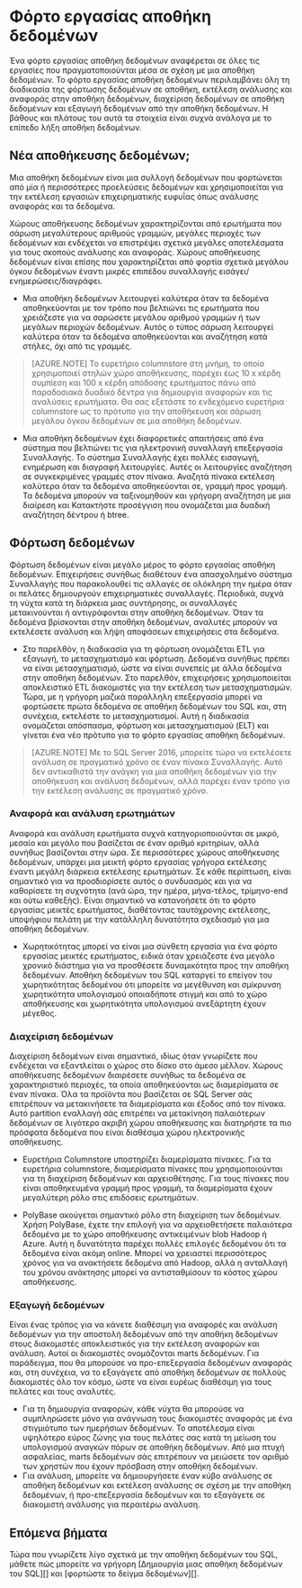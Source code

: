 <properties
   pageTitle="Φόρτο εργασίας αποθήκη δεδομένων"
   description="Αποθήκη δεδομένων SQL ελαστικότητας σάς επιτρέπει να μεγέθυνση, σμίκρυνση ή παύση power υπολογισμού, χρησιμοποιώντας μια κλίμακα ολισθαίνουσες μονάδων αποθήκη δεδομένων (DWUs). Σε αυτό το άρθρο εξηγεί τα μετρικά αποθήκη δεδομένων και πώς σχετίζονται DWUs. "
   services="sql-data-warehouse"
   documentationCenter="NA"
   authors="barbkess"
   manager="barbkess"
   editor=""/>

<tags
   ms.service="sql-data-warehouse"
   ms.devlang="NA"
   ms.topic="article"
   ms.tgt_pltfrm="NA"
   ms.workload="data-services"
   ms.date="07/25/2016"
   ms.author="barbkess;mausher;jrj;sonyama"/>


# <a name="data-warehouse-workload"></a>Φόρτο εργασίας αποθήκη δεδομένων
Ένα φόρτο εργασίας αποθήκη δεδομένων αναφέρεται σε όλες τις εργασίες που πραγματοποιούνται μέσα σε σχέση με μια αποθήκη δεδομένων. Το φόρτο εργασίας αποθήκη δεδομένων περιλαμβάνει όλη τη διαδικασία της φόρτωσης δεδομένων σε αποθήκη, εκτέλεση ανάλυσης και αναφοράς στην αποθήκη δεδομένων, διαχείριση δεδομένων σε αποθήκη δεδομένων και εξαγωγή δεδομένων από την αποθήκη δεδομένων. Η βάθους και πλάτους του αυτά τα στοιχεία είναι συχνά ανάλογα με το επίπεδο λήξη αποθήκη δεδομένων.


## <a name="new-to-data-warehousing"></a>Νέα αποθήκευσης δεδομένων;
Μια αποθήκη δεδομένων είναι μια συλλογή δεδομένων που φορτώνεται από μία ή περισσότερες προελεύσεις δεδομένων και χρησιμοποιείται για την εκτέλεση εργασιών επιχειρηματικής ευφυΐας όπως ανάλυσης αναφοράς και τα δεδομένα.

Χώρους αποθήκευσης δεδομένων χαρακτηρίζονται από ερωτήματα που σάρωση μεγαλύτερους αριθμούς γραμμών, μεγάλες περιοχές των δεδομένων και ενδέχεται να επιστρέψει σχετικά μεγάλες αποτελέσματα για τους σκοπούς ανάλυσης και αναφοράς. Χώρους αποθήκευσης δεδομένων είναι επίσης που χαρακτηρίζεται από φορτία σχετικά μεγάλου όγκου δεδομένων έναντι μικρές επιπέδου συναλλαγής εισάγει/ενημερώσεις/διαγράφει.

- Μια αποθήκη δεδομένων λειτουργεί καλύτερα όταν τα δεδομένα αποθηκεύονται με τον τρόπο που βελτιώνει τις ερωτήματα που χρειάζεστε για να σαρώσετε μεγάλου αριθμού γραμμών ή των μεγάλων περιοχών δεδομένων. Αυτός ο τύπος σάρωση λειτουργεί καλύτερα όταν τα δεδομένα αποθηκεύονται και αναζήτηση κατά στήλες, όχι από τις γραμμές.

>[AZURE.NOTE] Το ευρετήριο columnstore στη μνήμη, το οποίο χρησιμοποιεί στηλών χώρο αποθήκευσης, παρέχει έως 10 x κέρδη συμπίεση και 100 x κέρδη απόδοσης ερωτήματος πάνω από παραδοσιακά δυαδικό δέντρα για δημιουργία αναφορών και τις αναλύσεις ερωτήματα. Θα σας εξετάστε το ενδεχόμενο ευρετήρια columnstore ως το πρότυπο για την αποθήκευση και σάρωση μεγάλου όγκου δεδομένων σε μια αποθήκη δεδομένων.

- Μια αποθήκη δεδομένων έχει διαφορετικές απαιτήσεις από ένα σύστημα που βελτιώνει τις για ηλεκτρονική συναλλαγή επεξεργασία Συναλλαγής. Το σύστημα Συναλλαγής έχει πολλές εισαγωγή, ενημέρωση και διαγραφή λειτουργίες. Αυτές οι λειτουργίες αναζήτηση σε συγκεκριμένες γραμμές στον πίνακα. Αναζητά πίνακα εκτέλεση καλύτερα όταν τα δεδομένα αποθηκεύονται σε, γραμμή προς γραμμή. Τα δεδομένα μπορούν να ταξινομηθούν και γρήγορη αναζήτηση με μια διαίρεση και Κατακτήστε προσέγγιση που ονομάζεται μια δυαδική αναζήτηση δέντρου ή btree.


## <a name="data-loading"></a>Φόρτωση δεδομένων
Φόρτωση δεδομένων είναι μεγάλο μέρος το φόρτο εργασίας αποθήκη δεδομένων. Επιχειρήσεις συνήθως διαθέτουν ένα απασχολημένο σύστημα Συναλλαγής που παρακολουθεί τις αλλαγές σε ολόκληρη την ημέρα όταν οι πελάτες δημιουργούν επιχειρηματικές συναλλαγές. Περιοδικά, συχνά τη νύχτα κατά τη διάρκεια μιας συντήρησης, οι συναλλαγές μετακινούνται ή αντιγράφονται στην αποθήκη δεδομένων. Όταν τα δεδομένα βρίσκονται στην αποθήκη δεδομένων, αναλυτές μπορούν να εκτελέσετε ανάλυση και λήψη αποφάσεων επιχειρήσεις στα δεδομένα.

- Στο παρελθόν, η διαδικασία για τη φόρτωση ονομάζεται ETL για εξαγωγή, το μετασχηματισμό και φόρτωση. Δεδομένα συνήθως πρέπει να είναι μετασχηματισμό, ώστε να είναι συνεπείς με άλλα δεδομένα στην αποθήκη δεδομένων. Στο παρελθόν, επιχειρήσεις χρησιμοποιείται αποκλειστικό ETL διακομιστές για την εκτέλεση των μετασχηματισμών. Τώρα, με η γρήγορη μαζικά παράλληλη επεξεργασία μπορεί να φορτώσετε πρώτα δεδομένα σε αποθήκη δεδομένων του SQL και, στη συνέχεια, εκτελέστε το μετασχηματισμοί. Αυτή η διαδικασία ονομάζεται απόσπασμα, φόρτωση και μετασχηματισμού (ELT) και γίνεται ένα νέο πρότυπο για το φόρτο εργασίας αποθήκη δεδομένων.

> [AZURE.NOTE] Με το SQL Server 2016, μπορείτε τώρα να εκτελέσετε ανάλυση σε πραγματικό χρόνο σε έναν πίνακα Συναλλαγής. Αυτό δεν αντικαθιστά την ανάγκη για μια αποθήκη δεδομένων για την αποθήκευση και ανάλυση δεδομένων, αλλά παρέχει έναν τρόπο για την εκτέλεση ανάλυσης σε πραγματικό χρόνο.

### <a name="reporting-and-analysis-queries"></a>Αναφορά και ανάλυση ερωτημάτων
Αναφορά και ανάλυση ερωτήματα συχνά κατηγοριοποιούνται σε μικρό, μεσαίο και μεγάλο που βασίζεται σε έναν αριθμό κριτηρίων, αλλά συνήθως βασίζονται στην ώρα. Σε περισσότερες χώρους αποθήκευσης δεδομένων, υπάρχει μια μεικτή φόρτο εργασίας γρήγορα εκτέλεσης έναντι μεγάλη διάρκεια εκτέλεσης ερωτημάτων. Σε κάθε περίπτωση, είναι σημαντικό για να προσδιορίσετε αυτός ο συνδυασμός και για να καθορίσετε τη συχνότητα (ανά ώρα, την ημέρα, μήνα-τέλος, τρίμηνο-end και ούτω καθεξής). Είναι σημαντικό να κατανοήσετε ότι το φόρτο εργασίας μεικτές ερωτήματος, διαθέτοντας ταυτόχρονης εκτέλεσης, υποψήφιου πελάτη με την κατάλληλη δυνατότητα σχεδιασμό για μια αποθήκη δεδομένων.

- Χωρητικότητας μπορεί να είναι μια σύνθετη εργασία για ένα φόρτο εργασίας μεικτές ερωτήματος, ειδικά όταν χρειάζεστε ένα μεγάλο χρονικό διάστημα για να προσθέσετε δυναμικότητα προς την αποθήκη δεδομένων. Αποθήκη δεδομένων του SQL καταργεί το επείγον του χωρητικότητας δεδομένου ότι μπορείτε να μεγέθυνση και σμίκρυνση χωρητικότητα υπολογισμού οποιαδήποτε στιγμή και από το χώρο αποθήκευσης και χωρητικότητα υπολογισμού ανεξάρτητη έχουν μέγεθος.

### <a name="data-management"></a>Διαχείριση δεδομένων
Διαχείριση δεδομένων είναι σημαντικό, ιδίως όταν γνωρίζετε που ενδέχεται να εξαντλείται ο χώρος στο δίσκο στο άμεσο μέλλον. Χώρους αποθήκευσης δεδομένων διαιρέσετε συνήθως τα δεδομένα σε χαρακτηριστικό περιοχές, τα οποία αποθηκεύονται ως διαμερίσματα σε έναν πίνακα. Όλα τα προϊόντα που βασίζεται σε SQL Server σάς επιτρέπουν να μετακινήσετε τα διαμερίσματα και έξοδος από τον πίνακα. Αυτό partition εναλλαγή σάς επιτρέπει να μετακίνηση παλαιότερων δεδομένων σε λιγότερο ακριβή χώρου αποθήκευσης και διατηρήστε τα πιο πρόσφατα δεδομένα που είναι διαθέσιμα χώρου ηλεκτρονικής αποθήκευσης.

- Ευρετήρια Columnstore υποστηρίζει διαμερίσματα πίνακες. Για τα ευρετήρια columnstore, διαμερίσματα πίνακες που χρησιμοποιούνται για τη διαχείριση δεδομένων και αρχειοθέτησης. Για τους πίνακες που είναι αποθηκευμένα γραμμή προς γραμμή, τα διαμερίσματα έχουν μεγαλύτερη ρόλο στις επιδόσεις ερωτημάτων.  

- PolyBase ακούγεται σημαντικό ρόλο στη διαχείριση των δεδομένων. Χρήση PolyBase, έχετε την επιλογή για να αρχειοθετήσετε παλαιότερα δεδομένα με το χώρο αποθήκευσης αντικειμένων blob Hadoop ή Azure.  Αυτή η δυνατότητα παρέχει πολλές επιλογές δεδομένου ότι τα δεδομένα είναι ακόμη online.  Μπορεί να χρειαστεί περισσότερος χρόνος για να ανακτήσετε δεδομένα από Hadoop, αλλά η ανταλλαγή του χρόνου ανάκτησης μπορεί να αντισταθμίσουν το κόστος χώρου αποθήκευσης.

### <a name="exporting-data"></a>Εξαγωγή δεδομένων
Είναι ένας τρόπος για να κάνετε διαθέσιμη για αναφορές και ανάλυση δεδομένων για την αποστολή δεδομένων από την αποθήκη δεδομένων στους διακομιστές αποκλειστικός για την εκτέλεση αναφορών και ανάλυση. Αυτοί οι διακομιστές ονομάζονται marts δεδομένων. Για παράδειγμα, που θα μπορούσε να προ-επεξεργασία δεδομένων αναφοράς και, στη συνέχεια, να το εξαγάγετε από αποθήκη δεδομένων σε πολλούς διακομιστές όλο τον κόσμο, ώστε να είναι ευρέως διαθέσιμη για τους πελάτες και τους αναλυτές.

- Για τη δημιουργία αναφορών, κάθε νύχτα θα μπορούσε να συμπληρώσετε μόνο για ανάγνωση τους διακομιστές αναφοράς με ένα στιγμιότυπο των ημερήσιων δεδομένων. Το αποτέλεσμα είναι υψηλότερο εύρος ζώνης για τους πελάτες σας κατά τη μείωση του υπολογισμού αναγκών πόρων σε αποθήκη δεδομένων. Από μια πτυχή ασφαλείας, marts δεδομένων σάς επιτρέπουν να μειώσετε τον αριθμό των χρηστών που έχουν πρόσβαση στην αποθήκη δεδομένων.
- Για ανάλυση, μπορείτε να δημιουργήσετε έναν κύβο ανάλυσης σε αποθήκη δεδομένων και εκτέλεση ανάλυσης σε σχέση με την αποθήκη δεδομένων, ή προ-επεξεργασία δεδομένων και το εξαγάγετε σε διακομιστή ανάλυσης για περαιτέρω ανάλυση.

## <a name="next-steps"></a>Επόμενα βήματα
Τώρα που γνωρίζετε λίγο σχετικά με την αποθήκη δεδομένων του SQL, μάθετε πώς μπορείτε να γρήγορη [Δημιουργία μιας αποθήκη δεδομένων του SQL][] και [φορτώστε το δείγμα δεδομένων][].

<!--Image references-->

<!--Article references-->
[φόρτωση του δείγματος δεδομένων]: ./sql-data-warehouse-load-sample-databases.md
[Δημιουργήστε μια αποθήκη δεδομένων SQL]: ./sql-data-warehouse-get-started-provision.md

<!--MSDN references-->

<!--Other web references-->
